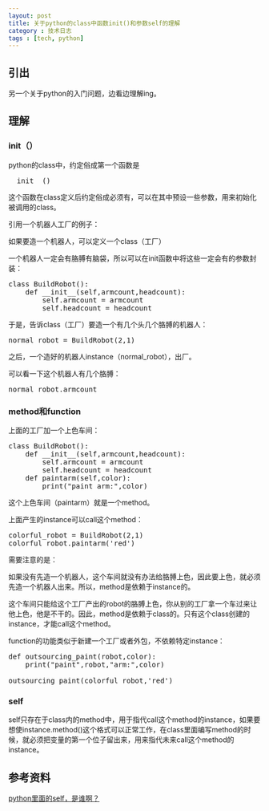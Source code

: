 ```yaml
---
layout: post
title: 关于python的class中函数init()和参数self的理解
category : 技术日志
tags : [tech, python]
---
```



## 引出

另一个关于python的入门问题，边看边理解ing。

## 理解

### init（）

python的class中，约定俗成第一个函数是

<pre class="brush: cpp">
__init__()
</pre>

这个函数在class定义后约定俗成必须有，可以在其中预设一些参数，用来初始化被调用的class。

引用一个机器人工厂的例子：

如果要造一个机器人，可以定义一个class（工厂）

一个机器人一定会有胳膊有脑袋，所以可以在init函数中将这些一定会有的参数封装：

<pre class="brush: cpp">
class BuildRobot():
    def __init__(self,armcount,headcount):
        self.armcount = armcount
        self.headcount = headcount
</pre>

于是，告诉class（工厂）要造一个有几个头几个胳膊的机器人：

<pre class="brush: cpp">
normal_robot = BuildRobot(2,1)
</pre>

之后，一个造好的机器人instance（normal_robot），出厂。

可以看一下这个机器人有几个胳膊：

<pre class="brush: cpp">
normal_robot.armcount
</pre>

### method和function

上面的工厂加一个上色车间：

<pre class="brush: cpp">
class BuildRobot():
    def __init__(self,armcount,headcount):
        self.armcount = armcount
        self.headcount = headcount
    def paintarm(self,color):
        print("paint arm:",color)
</pre>

这个上色车间（paintarm）就是一个method。

上面产生的instance可以call这个method：

<pre class="brush: cpp">
colorful_robot = BuildRobot(2,1)
colorful_robot.paintarm('red')
</pre>

需要注意的是：

如果没有先造一个机器人，这个车间就没有办法给胳膊上色，因此要上色，就必须先造一个机器人出来。所以，method是依赖于instance的。

这个车间只能给这个工厂产出的robot的胳膊上色，你从别的工厂拿一个车过来让他上色，他是不干的。因此，method是依赖于class的。只有这个class创建的instance，才能call这个method。

function的功能类似于新建一个工厂或者外包，不依赖特定instance：

<pre class="brush: cpp">
def outsourcing_paint(robot,color):
    print("paint",robot,"arm:",color)

outsourcing_paint(colorful_robot,'red')
</pre>

### self

self只存在于class内的method中，用于指代call这个method的instance，如果要想使instance.method()这个格式可以正常工作，在class里面编写method的时候，就必须把变量的第一个位子留出来，用来指代未来call这个method的instance。

## 参考资料

[python里面的self，是谁啊？](https://zhuanlan.zhihu.com/p/95788606)
